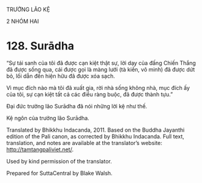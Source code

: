 TRƯỞNG LÃO KỆ

2 NHÓM HAI

# 128\. Surādha

“Sự tái sanh của tôi đã được cạn kiệt thật sự, lời dạy của đấng Chiến Thắng đã được sống qua, cái được gọi là màng lưới (tà kiến, vô minh) đã được dứt bỏ, lối dẫn đến hiện hữu đã được xóa sạch.

Vì mục đích nào mà tôi đã xuất gia, rời nhà sống không nhà, mục đích ấy của tôi, sự cạn kiệt tất cả các điều ràng buộc, đã được thành tựu.”

Đại đức trưởng lão Surādha đã nói những lời kệ như thế.

Kệ ngôn của trưởng lão Surādha.

Translated by Bhikkhu Indacanda, 2011. Based on the Buddha Jayanthi edition of the Pali canon, as corrected by Bhikkhu Indacanda. Full text, translation, and notes are available at the translator’s website: http://tamtangpaliviet.net/.

Used by kind permission of the translator.

Prepared for SuttaCentral by Blake Walsh.